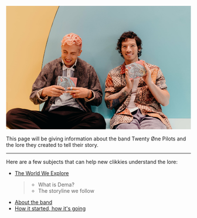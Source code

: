 ![the boys](Twentyonepilots/tyjo.jpg)  

This page will be giving information about the band Twenty Øne Pilots and the lore they created to tell their story.

--------------------------------------------------------------------------------
Here are a few subjects that can help new clikkies understand the lore:
- [The World We Explore](Dema.md)
  > - What is Dema?
  > - The storyline we follow
- [About the band](theband.md)
- [How it started, how it's going](moreabout.md)
